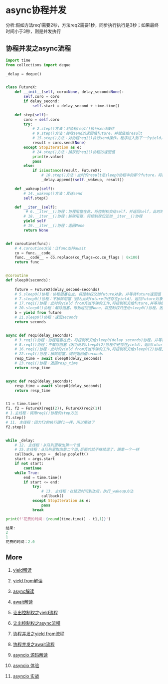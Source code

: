 # async协程并发

分析:假如方法req1需要2秒，方法req2需要1秒，同步执行执行是3秒；如果最终时间小于3秒，则是并发执行

## 协程并发之async流程
``` python
import time
from collections import deque

_delay = deque()


class FutureX:
    def __init__(self, coro=None, delay_second=None):
        self.coro = coro
        if delay_second:
            self.start = delay_second + time.time()

    def step(self):
        coro = self.coro
        try:
            # 2.step()方法：对协程req1()执行send操作
            # 9.step()方法：接收send的返回值future，并赋值给result
            # 15.step()方法：对协程req1()执行send操作，程序进入到下一个yield，由于现在只有FutureX的__iter__里面被阻塞，通过yield from的传递最终到达FutureX的__iter__
            result = coro.send(None)
        except StopIteration as e:
            # 24.step()方法：捕获到req1()协程的返回值
            print(e.value)
            pass
        else:
            if isinstance(result, FutureX):
                # 10.step()方法：此时的result是sleep0协程中的那个future，将这个future对象以及它的_wakeup方法添加到_delay队列
                _delay.append((self._wakeup, result))

    def _wakeup(self):
        # 14._wakeup()方法：发送send
        self.step()

    def __iter__(self):
         # 6.__iter__()协程：协程阻塞在此，将控制权交给self，并返回self，此时的self是sleep0协程中的那个future
        # 18.__iter__()协程：解除阻塞，将控制权归还给__iter__()协程
        yield self
        # 19.__iter__()协程：返回None
        return None


def coroutine(func):
    # 4.coroutine方法：让func支持await
    co = func.__code__
    func.__code__ = co.replace(co_flags=co.co_flags | 0x100)
    return func


@coroutine
def sleep0(seconds):
    
    future = FutureX(delay_second=seconds)
    # 5.sleep0()协程：协程阻塞在此，将控制权交给future对象，并等待future返回值
    # 7.sleep0()协程：不解除阻塞（因为此时future中还存在yield），返回future对象，控制权归还给sleep0()协程
    # 17.req1()协程：此时的yield from充当传输的工作,将控制权交给future,并等待结果
    # 20.sleep0()协程：解除阻塞，得到返回值None，将控制权归还给sleep0()协程，因为sleep0()协程只是为了做延迟，所有不用这个返回值
    b = yield from future
    # 21.sleep0()协程：返回seconds
    return seconds


async def req1(delay_seconds):
    # 3.req1()协程：协程阻塞在此，将控制权交给sleep0(delay_seconds)协程，并等待sleep0(delay_seconds)返回值
    # 8.req1()协程：不解除阻塞（因为此时sleep0(2)协程中还存在yield），返回future对象，控制权归还给req1()协程
    # 16.req1()协程：此时的yield from充当传输的工作,将控制权交给sleep0(2)协程,并等待结果
    # 22.req1()协程：解除阻塞，得到返回值seconds
    resp_time = await sleep0(delay_seconds)
    # 23.req1()协程：返回resp_time
    return resp_time


async def req2(delay_seconds):
    resp_time = await sleep0(delay_seconds)
    return resp_time


t1 = time.time()
f1, f2 = FutureX(req1(2)), FutureX(req2(1))
# 1.主线程：调用req1()协程的step方法
f1.step()
# 11. 主线程：因为f2的执行跟f1一样，所以略过了
f2.step()


while _delay:
    # 12. 主线程：从队列里取出第一个值
    # 25.主线程：从队列里取出第二个值,后面的就不继续说了，跟第一个一样
    callback, args = _delay.popleft()
    start = args.start
    if not start:
        continue
    while True:
        end = time.time()
        if start <= end:
            try:
                # 13. 主线程：在延迟时间到达后，执行_wakeup方法
                callback()
            except StopIteration as e:
                pass
            break

print(f'花费的时间：{round(time.time() - t1,1)}')
```

``` python
结果:
2
1
花费的时间：2.0
```
## More
1. [yield解读](1.yield.md)

2. [yield from解读](2.yield_from.md)

3. [async解读](3.async.md)

4. [await解读](4.await.md)

5. [让出控制权之yield流程](5.yield_break.md)

6. [让出控制权之async流程](6.async_break.md)

7. [协程并发之yield from流程](7.yield_from_concurrent.md)

8. [协程并发之await流程](8.await_concurrent.md)

9. [asyncio 源码解读](9.asyncio.md)

10. [asyncio 体验](10.asyncio_concurrent.md)

11. [asyncio 实战](11.asyncio_sample.md)